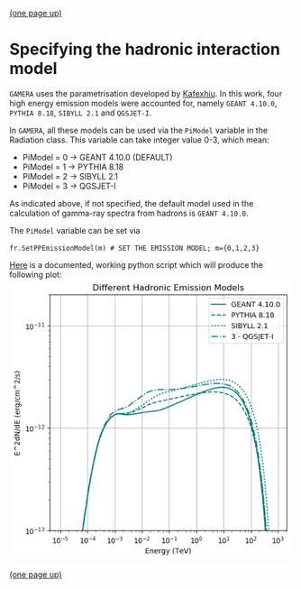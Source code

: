 [(one page up)](tutorials_main_page.md)

# Specifying the hadronic interaction model

`GAMERA` uses the parametrisation developed by [Kafexhiu](http://adsabs.harvard.edu/abs/2014PhRvD..90l3014K). In this work, four high energy emission 
models were accounted for, namely `GEANT 4.10.0`, `PYTHIA 8.18`, `SIBYLL 2.1` and `QGSJET-I`. 

In `GAMERA`, all these models can be used via the `PiModel` variable in the Radiation 
class. This variable can take integer value 0-3, which mean:
- PiModel = 0 -> GEANT 4.10.0 (DEFAULT)
- PiModel = 1 -> PYTHIA 8.18
- PiModel = 2 -> SIBYLL 2.1
- PiModel = 3 -> QGSJET-I

As indicated above, if not specified, the default model used in the calculation 
of gamma-ray spectra from hadrons is `GEANT 4.10.0`. 

The `PiModel` variable can be set via 

```
fr.SetPPEmissionModel(m) # SET THE EMISSION MODEL; m={0,1,2,3}
```

[Here](hadronic_emission_models.py)  is a documented, working python script which will produce the following plot: 
![hadronic_emission_models_SEDs](hadronic_emission_models_SEDs.png)

[(one page up)](tutorials_main_page.md)

